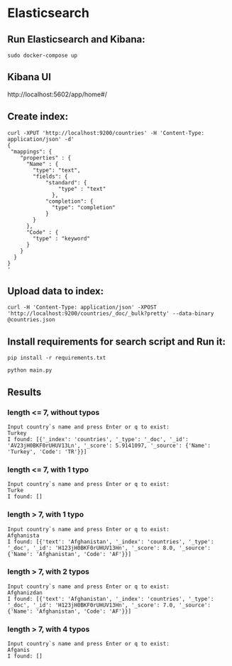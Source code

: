 # Elasticsearch


## Run Elasticsearch and Kibana:
```
sudo docker-compose up
```

## Kibana UI
http://localhost:5602/app/home#/

## Create index:
```
curl -XPUT 'http://localhost:9200/countries' -H 'Content-Type: application/json' -d'
{
 "mappings": {
    "properties" : {
      "Name" : {
        "type": "text",
        "fields": {
            "standard": {
                "type" : "text"
              },  
            "completion": {
              "type": "completion"
            }
        }              
      },
      "Code" : {
        "type" : "keyword"
      }
    }
  }
}
'
```

## Upload data to index:
```
curl -H 'Content-Type: application/json' -XPOST 'http://localhost:9200/countries/_doc/_bulk?pretty' --data-binary @countries.json
```

## Install requirements for search script and Run it: 
```
pip install -r requirements.txt 

python main.py
```

## Results
### length <= 7, without typos
```
Input country`s name and press Enter or q to exist:
Turkey
I found: [{'_index': 'countries', '_type': '_doc', '_id': 'AV23jH0BKF0rUHUV13Ln', '_score': 5.9141097, '_source': {'Name': 'Turkey', 'Code': 'TR'}}]
```

### length <= 7, with 1 typo
```
Input country`s name and press Enter or q to exist:
Turke
I found: []
```

### length > 7, with 1 typo
```
Input country`s name and press Enter or q to exist:
Afghanista
I found: [{'text': 'Afghanistan', '_index': 'countries', '_type': '_doc', '_id': 'H123jH0BKF0rUHUV13Hn', '_score': 8.0, '_source': {'Name': 'Afghanistan', 'Code': 'AF'}}]
```



### length > 7, with 2 typos
```
Input country`s name and press Enter or q to exist:
Afghanizdan
I found: [{'text': 'Afghanistan', '_index': 'countries', '_type': '_doc', '_id': 'H123jH0BKF0rUHUV13Hn', '_score': 7.0, '_source': {'Name': 'Afghanistan', 'Code': 'AF'}}]
```

### length > 7, with 4 typos
```
Input country`s name and press Enter or q to exist:
Afganis
I found: []
```
